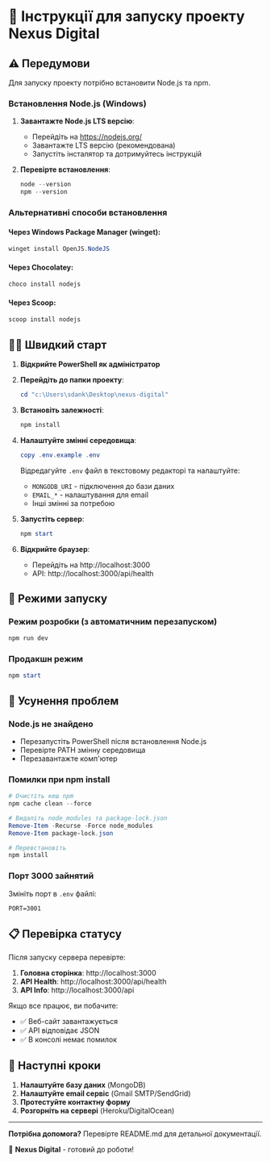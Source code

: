 # 🚀 Інструкції для запуску проекту Nexus Digital

## ⚠️ Передумови

Для запуску проекту потрібно встановити Node.js та npm.

### Встановлення Node.js (Windows)

1. **Завантажте Node.js LTS версію**:
   - Перейдіть на https://nodejs.org/
   - Завантажте LTS версію (рекомендована)
   - Запустіть інсталятор та дотримуйтесь інструкцій

2. **Перевірте встановлення**:
   ```powershell
   node --version
   npm --version
   ```

### Альтернативні способи встановлення

#### Через Windows Package Manager (winget):
```powershell
winget install OpenJS.NodeJS
```

#### Через Chocolatey:
```powershell
choco install nodejs
```

#### Через Scoop:
```powershell
scoop install nodejs
```

## 🏃‍♂️ Швидкий старт

1. **Відкрийте PowerShell як адміністратор**

2. **Перейдіть до папки проекту**:
   ```powershell
   cd "c:\Users\sdank\Desktop\nexus-digital"
   ```

3. **Встановіть залежності**:
   ```powershell
   npm install
   ```

4. **Налаштуйте змінні середовища**:
   ```powershell
   copy .env.example .env
   ```
   
   Відредагуйте `.env` файл в текстовому редакторі та налаштуйте:
   - `MONGODB_URI` - підключення до бази даних
   - `EMAIL_*` - налаштування для email
   - Інші змінні за потребою

5. **Запустіть сервер**:
   ```powershell
   npm start
   ```

6. **Відкрийте браузер**:
   - Перейдіть на http://localhost:3000
   - API: http://localhost:3000/api/health

## 🔧 Режими запуску

### Режим розробки (з автоматичним перезапуском)
```powershell
npm run dev
```

### Продакшн режим
```powershell
npm start
```

## 🐛 Усунення проблем

### Node.js не знайдено
- Перезапустіть PowerShell після встановлення Node.js
- Перевірте PATH змінну середовища
- Перезавантажте комп'ютер

### Помилки при npm install
```powershell
# Очистіть кеш npm
npm cache clean --force

# Видаліть node_modules та package-lock.json
Remove-Item -Recurse -Force node_modules
Remove-Item package-lock.json

# Перевстановіть
npm install
```

### Порт 3000 зайнятий
Змініть порт в `.env` файлі:
```env
PORT=3001
```

## 📋 Перевірка статусу

Після запуску сервера перевірте:

1. **Головна сторінка**: http://localhost:3000
2. **API Health**: http://localhost:3000/api/health
3. **API Info**: http://localhost:3000/api

Якщо все працює, ви побачите:
- ✅ Веб-сайт завантажується
- ✅ API відповідає JSON
- ✅ В консолі немає помилок

## 🎯 Наступні кроки

1. **Налаштуйте базу даних** (MongoDB)
2. **Налаштуйте email сервіс** (Gmail SMTP/SendGrid)
3. **Протестуйте контактну форму**
4. **Розгорніть на сервері** (Heroku/DigitalOcean)

---

**Потрібна допомога?** Перевірте README.md для детальної документації.

🚀 **Nexus Digital** - готовий до роботи!